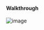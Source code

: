 #### Walkthrough

![image](https://github.com/tedchen0001/OSCP-Notes/blob/master/Off_Sec_PG/Pic/UT99/Progress.png)
